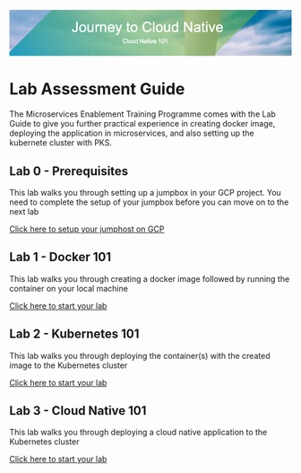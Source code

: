 ![title](/images/title1.png)

# Lab Assessment Guide

The Microservices Enablement Training Programme comes with the Lab Guide to give you further practical experience in creating docker image, deploying the application in microservices, and also setting up the kubernete cluster with PKS.

## Lab 0 - Prerequisites

This lab walks you through setting up a jumpbox in your GCP project. You need to complete the setup of your jumpbox before you can move on to the next lab

[Click here to setup your jumphost on GCP](./labs/lab0)


## Lab 1 - Docker 101

This lab walks you through creating a docker image followed by running the container on your local machine

[Click here to start your lab](./labs/lab1)



## Lab 2 - Kubernetes 101

This lab walks you through deploying the container(s) with the created image to the Kubernetes cluster

[Click here to start your lab](./labs/lab2)



## Lab 3 - Cloud Native 101

This lab walks you through deploying a cloud native application to the Kubernetes cluster

[Click here to start your lab](./labs/lab3)
